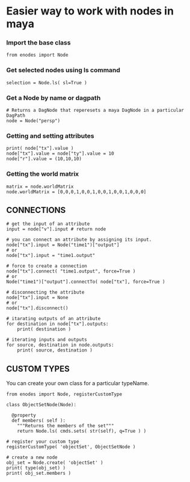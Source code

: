 
Easier way to work with nodes in maya
=========================

### Import the base class
```from enodes import Node```

### Get selected nodes using ls command
```selection = Node.ls( sl=True )```

### Get a Node by name or dagpath
```
# Returns a DagNode that reperesets a maya DagNode in a particular DagPath
node = Node("persp")
```

### Getting and setting attributes
```
print( node["tx"].value )
node["tx"].value = node["ty"].value = 10
node["r"].value = (10,10,10)
```

### Getting the world matrix
```
matrix = node.worldMatrix
node.worldMatrix = [0,0,0,1,0,0,1,0,0,1,0,0,1,0,0,0]
```

CONNECTIONS
-----------------
```
# get the input of an attribute
input = node["v"].input # return node

# you can connect an attribute by assigning its input. 
node["tx"].input = Node("time1")["output"]
# or
node["tx"].input = "time1.output"

# force to create a connection
node["tx"].connect( "time1.output", force=True )
# or
Node("time1")["output"].connectTo( node["tx"], force=True )

# disconnecting the attribute
node["tx"].input = None
# or
node["tx"].disconnect()

# itarating outputs of an attribute
for destination in node["tx"].outputs:
    print( destination )

# iterating inputs and outputs
for source, destination in node.outputs:
    print( source, destination )
```

CUSTOM TYPES
-----------------
You can create your own class for a particular typeName.

```
from enodes import Node, registerCustomType

class ObjectSetNode(Node):

  @property
  def members( self ):
    """Returns the members of the set"""
    return Node.ls( cmds.sets( str(self), q=True ) )

# register your custom type
registerCustomType( 'objectSet', ObjectSetNode )

# create a new node
obj_set = Node.create( 'objectSet' )
print( type(obj_set) )
print( obj_set.members )

